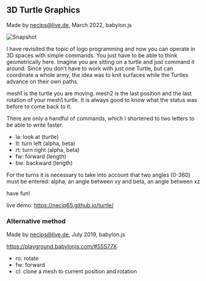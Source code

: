 ## 3D Turtle Graphics
Made by necips@live.de, March 2022, babylon.js

![Snapshot](https://necip65.github.io/logo/logo.jpg)

I have revisited the topic of logo programming and now you can operate in 3D spaces with simple commands. 
You just have to be able to think geometrically here. Imagine you are sitting on a turtle and just command it around.
Since you don’t have to work with just one Turtle, but can coordinate a whole army, the idea was to knit surfaces while the Turtles advance on their own paths.

mesh1 is the turtle you are moving. mesh2 is the last position and the last rotation of your mesh1 turtle. It is always good to know what the status was before to come back to it.

There are only a handful of commands, which I shortened to two letters to be able to write faster.

- la: look at (turtle)
- lt: turn left (alpha, beta)
- rt: turn right (alpha, beta)
- fw: forward (length)
- bw: backward (length)

For the turns it is necessary to take into account that two angles (0-360) must be entered: alpha, an angle between xy and beta, an angle between xz

have fun!


live demo: https://necip65.github.io/turtle/


### Alternative method
Made by necips@live.de, July 2019, babylon.js

https://playground.babylonjs.com/#55S77X

- ro: rotate
- fw: forward
- cl: clone a mesh to current position and rotation
